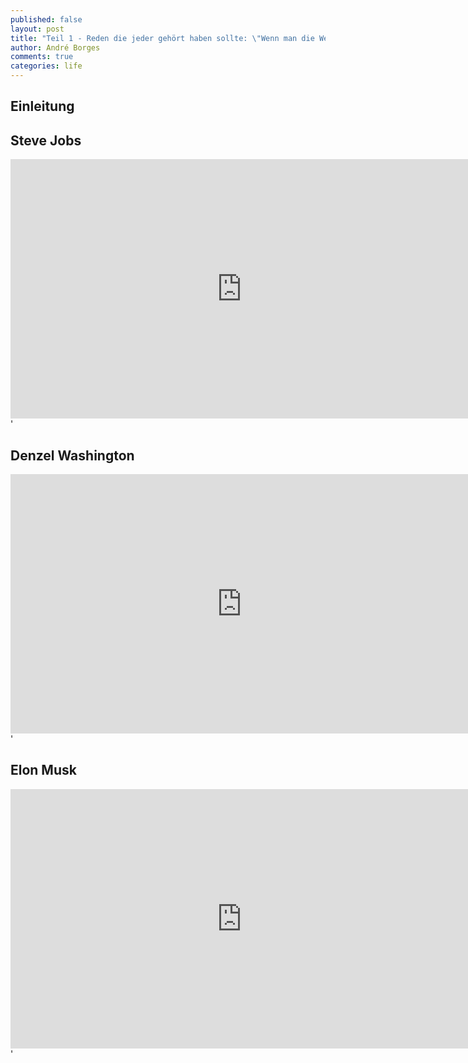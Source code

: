 ```yaml
---
published: false
layout: post
title: "Teil 1 - Reden die jeder gehört haben sollte: \"Wenn man die Welt verändern möchte...\""
author: André Borges
comments: true
categories: life
---
```



## Einleitung





## Steve Jobs 

<iframe width="740" height="415" src="https://www.youtube.com/embed/UF8uR6Z6KLc" frameborder="0" allowfullscreen></iframe>'

## Denzel Washington

<iframe width="740" height="415" src="https://www.youtube.com/embed/QyDo5vFD2R8" frameborder="0" allowfullscreen></iframe>'

## Elon Musk

<iframe width="740" height="415" src="https://www.youtube.com/embed/QyDo5vFD2R8" frameborder="0" allowfullscreen></iframe>'